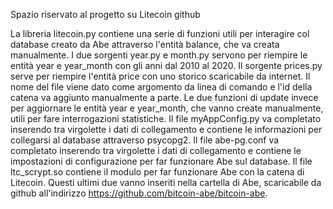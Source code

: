 Spazio riservato al progetto su Litecoin
github

La libreria litecoin.py contiene una serie di funzioni utili per interagire col database creato da Abe attraverso l'entità balance, che va creata manualmente.
I due sorgenti year.py e month.py servono per riempire le entità year e year_month con gli anni dal 2010 al 2020.
Il sorgente prices.py serve per riempire l'entità price con uno storico scaricabile da internet. Il nome del file viene dato come argomento da linea di comando e l'id della catena va aggiunto manualmente a parte.
Le due funzioni di update invece per aggiornare le entità year e year_month, che vanno create manualmente, utili per fare interrogazioni statistiche.
Il file myAppConfig.py va completato inserendo tra virgolette i dati di collegamento e contiene le informazioni per collegarsi al database attraverso psycopg2.
Il file abe-pg.conf va completato inserendo tra virgolette i dati di collegamento e contiene le impostazioni di configurazione per far funzionare Abe sul database.
Il file ltc_scrypt.so contiene il modulo per far funzionare Abe con la catena di Litecoin.
Questi ultimi due vanno inseriti nella cartella di Abe, scaricabile da github all'indirizzo https://github.com/bitcoin-abe/bitcoin-abe.
